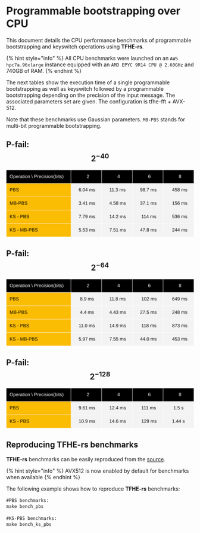 # Programmable bootstrapping over CPU

This document details the CPU performance benchmarks of programmable bootstrapping and keyswitch operations using **TFHE-rs**.

{% hint style="info" %}
All CPU benchmarks were launched on an `AWS hpc7a.96xlarge` instance equipped with an `AMD EPYC 9R14 CPU @ 2.60GHz` and 740GB of RAM.
{% endhint %}

The next tables show the execution time of a single programmable bootstrapping as well as keyswitch followed by a programmable bootstrapping depending on the precision of the input message. The associated parameters set are given. The configuration is tfhe-fft + AVX-512.

Note that these benchmarks use Gaussian parameters. `MB-PBS` stands for multi-bit programmable bootstrapping. 


## P-fail: $$2^{-40}$$

![](../../../_static/cpu_pbs_benchmark_tuniform_2m40.svg)

## P-fail: $$2^{-64}$$

![](../../../_static/cpu_pbs_benchmark_tuniform_2m64.svg)

## P-fail: $$2^{-128}$$

![](../../../_static/cpu_pbs_benchmark_tuniform_2m128.svg)

## Reproducing TFHE-rs benchmarks

**TFHE-rs** benchmarks can be easily reproduced from the [source](https://github.com/zama-ai/tfhe-rs).

{% hint style="info" %}
AVX512 is now enabled by default for benchmarks when available
{% endhint %}

The following example shows how to reproduce **TFHE-rs** benchmarks:

```shell
#PBS benchmarks:
make bench_pbs

#KS-PBS benchmarks:
make bench_ks_pbs
```
